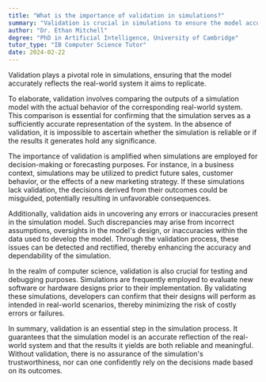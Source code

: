 ```yaml
---
title: "What is the importance of validation in simulations?"
summary: "Validation is crucial in simulations to ensure the model accurately represents the real-world system it's simulating."
author: "Dr. Ethan Mitchell"
degree: "PhD in Artificial Intelligence, University of Cambridge"
tutor_type: "IB Computer Science Tutor"
date: 2024-02-22
---
```


Validation plays a pivotal role in simulations, ensuring that the model accurately reflects the real-world system it aims to replicate.

To elaborate, validation involves comparing the outputs of a simulation model with the actual behavior of the corresponding real-world system. This comparison is essential for confirming that the simulation serves as a sufficiently accurate representation of the system. In the absence of validation, it is impossible to ascertain whether the simulation is reliable or if the results it generates hold any significance.

The importance of validation is amplified when simulations are employed for decision-making or forecasting purposes. For instance, in a business context, simulations may be utilized to predict future sales, customer behavior, or the effects of a new marketing strategy. If these simulations lack validation, the decisions derived from their outcomes could be misguided, potentially resulting in unfavorable consequences.

Additionally, validation aids in uncovering any errors or inaccuracies present in the simulation model. Such discrepancies may arise from incorrect assumptions, oversights in the model's design, or inaccuracies within the data used to develop the model. Through the validation process, these issues can be detected and rectified, thereby enhancing the accuracy and dependability of the simulation.

In the realm of computer science, validation is also crucial for testing and debugging purposes. Simulations are frequently employed to evaluate new software or hardware designs prior to their implementation. By validating these simulations, developers can confirm that their designs will perform as intended in real-world scenarios, thereby minimizing the risk of costly errors or failures.

In summary, validation is an essential step in the simulation process. It guarantees that the simulation model is an accurate reflection of the real-world system and that the results it yields are both reliable and meaningful. Without validation, there is no assurance of the simulation's trustworthiness, nor can one confidently rely on the decisions made based on its outcomes.
    